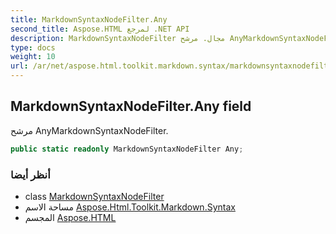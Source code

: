 ```yaml
---
title: MarkdownSyntaxNodeFilter.Any
second_title: Aspose.HTML لمرجع .NET API
description: MarkdownSyntaxNodeFilter مجال. مرشح AnyMarkdownSyntaxNodeFilter.
type: docs
weight: 10
url: /ar/net/aspose.html.toolkit.markdown.syntax/markdownsyntaxnodefilter/any/
---
```

## MarkdownSyntaxNodeFilter.Any field

مرشح AnyMarkdownSyntaxNodeFilter.

```csharp
public static readonly MarkdownSyntaxNodeFilter Any;
```

### أنظر أيضا

* class [MarkdownSyntaxNodeFilter](../)
* مساحة الاسم [Aspose.Html.Toolkit.Markdown.Syntax](../../markdownsyntaxnodefilter/)
* المجسم [Aspose.HTML](../../../)


